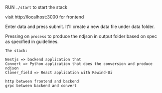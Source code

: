 RUN `./start` to start the stack

visit http://localhost:3000 for frontend

Enter data and press submit. It'll create a new data file under data folder.

Pressing on `process` to produce the ndjson in output folder based on spec as specified in guidelines.

```
The stack:

Nestjs => backend application that
Convert => Python application that does the conversion and produce ndjson
Clover_field => React application with Rewind-Ui

http between frontend and backend
grpc between backend and convert
```
